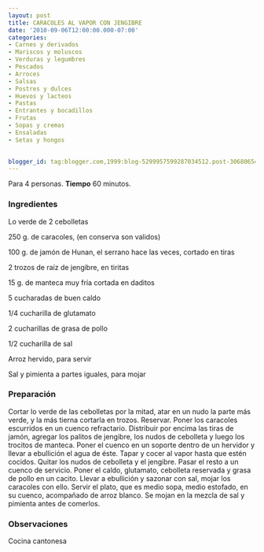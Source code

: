 ```yaml
---
layout: post
title: CARACOLES AL VAPOR CON JENGIBRE
date: '2010-09-06T12:00:00.000-07:00'
categories:
- Carnes y derivados
- Mariscos y moluscos
- Verduras y legumbres
- Pescados
- Arroces
- Salsas
- Postres y dulces
- Huevos y lacteos
- Pastas
- Entrantes y bocadillos
- Frutas
- Sopas y cremas
- Ensaladas
- Setas y hongos
 

blogger_id: tag:blogger.com,1999:blog-5299957599287034512.post-3068065417182438401
---
```


Para 4 personas.
<b>Tiempo</b> 60 minutos.

<h3>Ingredientes</h3>

Lo verde de 2 cebolletas

250 g. de caracoles, (en conserva son validos)

100 g. de jamón de Hunan, el serrano hace las veces, cortado en tiras

2 trozos de raíz de jengibre, en tiritas

15 g. de manteca muy fría cortada en daditos

5 cucharadas de buen caldo

1/4 cucharilla de glutamato

2 cucharillas de grasa de pollo

1/2 cucharilla de sal

Arroz hervido, para servir

Sal y pimienta a partes iguales, para mojar

<h3>Preparación</h3>

Cortar lo verde de las cebolletas por la mitad, atar en un nudo la parte más verde, y la más tierna cortarla en trozos. Reservar. Poner los caracoles escurridos en un cuenco refractario. Distribuir por encima las tiras de jamón, agregar los palitos de jengibre, los nudos de cebolleta y luego los trocitos de manteca. Poner el cuenco en un soporte dentro de un hervidor y llevar a ebullición el agua de éste. Tapar y cocer al vapor hasta que estén cocidos. Quitar los nudos de cebolleta y el jengibre. Pasar el resto a un cuenco de servicio. Poner el caldo, glutamato, cebolleta reservada y grasa de pollo en un cacito. Llevar a ebullición y sazonar con sal, mojar los caracoles con ello. Servir el plato, que es medio sopa, medio estofado, en su cuenco, acompañado de arroz blanco. Se mojan en la mezcla de sal y pimienta antes de comerlos.

<h3>Observaciones</h3>

Cocina cantonesa

